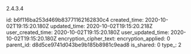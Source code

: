 2.4.3.4

id: b6f116ba253d469b83771162162830c4
created_time: 2020-10-02T19:15:20.180Z
updated_time: 2020-10-02T19:15:20.218Z
user_created_time: 2020-10-02T19:15:20.180Z
user_updated_time: 2020-10-02T19:15:20.180Z
encryption_cipher_text: 
encryption_applied: 0
parent_id: d8d5ce9741d043be9b185b8981c9ead8
is_shared: 0
type_: 2